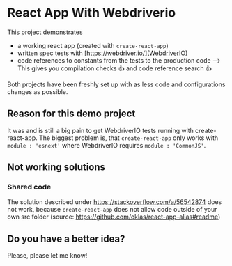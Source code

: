 # React App With Webdriverio

This project demonstrates 
- a working react app (created with `create-react-app`)
- written spec tests with [https://webdriver.io/](WebdriverIO)
- code references to constants from the tests to the production code --> This gives you compilation checks 👍 and code reference search 👍

Both projects have been freshly set up with as less code and configurations changes as possible.

## Reason for this demo project
It was and is still a big pain to get WebdriverIO tests running with create-react-app. The biggest problem is, that `create-react-app` only works with `module : 'esnext'` where WebdriverIO requires `module : 'CommonJS'`.

## Not working solutions

### Shared code
The solution described under https://stackoverflow.com/a/56542874 does not work, because `create-react-app` does not allow code outside of your own src folder (source: https://github.com/oklas/react-app-alias#readme)

## Do you have a better idea?
Please, please let me know!
